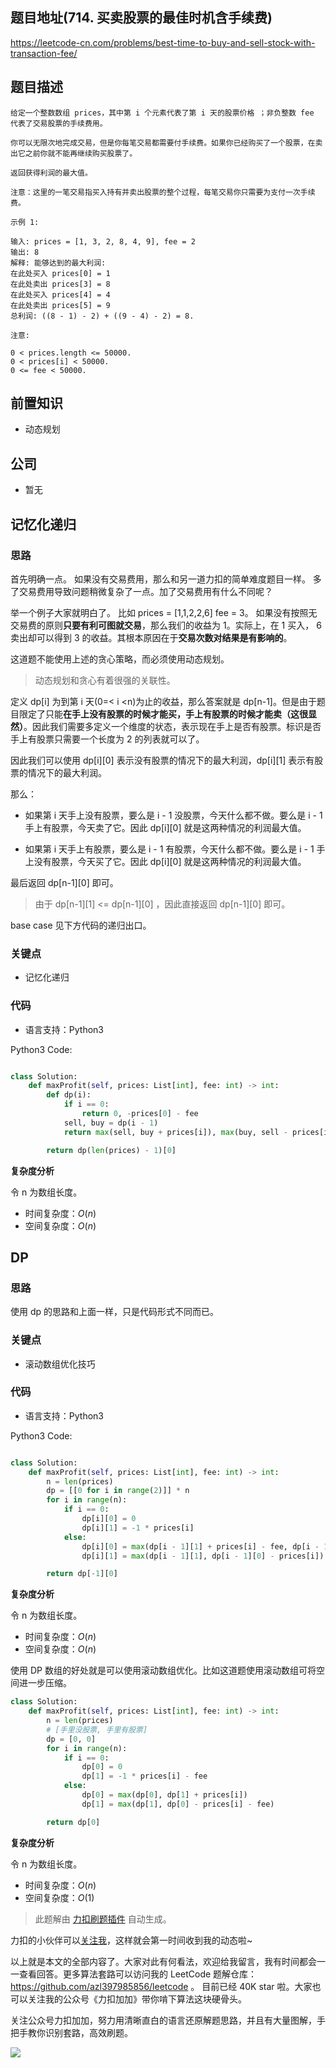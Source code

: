 ## 题目地址(714. 买卖股票的最佳时机含手续费)

https://leetcode-cn.com/problems/best-time-to-buy-and-sell-stock-with-transaction-fee/

## 题目描述

```
给定一个整数数组 prices，其中第 i 个元素代表了第 i 天的股票价格 ；非负整数 fee 代表了交易股票的手续费用。

你可以无限次地完成交易，但是你每笔交易都需要付手续费。如果你已经购买了一个股票，在卖出它之前你就不能再继续购买股票了。

返回获得利润的最大值。

注意：这里的一笔交易指买入持有并卖出股票的整个过程，每笔交易你只需要为支付一次手续费。

示例 1:

输入: prices = [1, 3, 2, 8, 4, 9], fee = 2
输出: 8
解释: 能够达到的最大利润:
在此处买入 prices[0] = 1
在此处卖出 prices[3] = 8
在此处买入 prices[4] = 4
在此处卖出 prices[5] = 9
总利润: ((8 - 1) - 2) + ((9 - 4) - 2) = 8.

注意:

0 < prices.length <= 50000.
0 < prices[i] < 50000.
0 <= fee < 50000.
```

## 前置知识

- 动态规划

## 公司

- 暂无

## 记忆化递归

### 思路

首先明确一点。 如果没有交易费用，那么和另一道力扣的简单难度题目一样。 多了交易费用导致问题稍微复杂了一点。加了交易费用有什么不同呢？

举一个例子大家就明白了。 比如 prices = [1,1,2,2,6] fee = 3。 如果没有按照无交易费的原则**只要有利可图就交易**，那么我们的收益为 1。实际上，在 1 买入， 6 卖出却可以得到 3 的收益。其根本原因在于**交易次数对结果是有影响的**。

这道题不能使用上述的贪心策略，而必须使用动态规划。

> 动态规划和贪心有着很强的关联性。

定义 dp[i] 为到第 i 天(0=< i <n)为止的收益，那么答案就是 dp[n-1]。但是由于题目限定了只能**在手上没有股票的时候才能买，手上有股票的时候才能卖（这很显然）**。因此我们需要多定义一个维度的状态，表示现在手上是否有股票。标识是否手上有股票只需要一个长度为 2 的列表就可以了。

因此我们可以使用 dp[i][0] 表示没有股票的情况下的最大利润，dp[i][1] 表示有股票的情况下的最大利润。

那么：

- 如果第 i 天手上没有股票，要么是 i - 1 没股票，今天什么都不做。要么是 i - 1 手上有股票，今天卖了它。因此 dp[i][0] 就是这两种情况的利润最大值。

- 如果第 i 天手上有股票，要么是 i - 1 有股票，今天什么都不做。要么是 i - 1 手上没有股票，今天买了它。因此 dp[i][0] 就是这两种情况的利润最大值。

最后返回 dp[n-1][0] 即可。

> 由于 dp[n-1][1] <= dp[n-1][0] ，因此直接返回 dp[n-1][0] 即可。

base case 见下方代码的递归出口。

### 关键点

- 记忆化递归

### 代码

- 语言支持：Python3

Python3 Code:

```python

class Solution:
    def maxProfit(self, prices: List[int], fee: int) -> int:
        def dp(i):
            if i == 0:
                return 0, -prices[0] - fee
            sell, buy = dp(i - 1)
            return max(sell, buy + prices[i]), max(buy, sell - prices[i] - fee)

        return dp(len(prices) - 1)[0]

```

**复杂度分析**

令 n 为数组长度。

- 时间复杂度：$O(n)$
- 空间复杂度：$O(n)$

## DP

### 思路

使用 dp 的思路和上面一样，只是代码形式不同而已。

### 关键点

- 滚动数组优化技巧

### 代码

- 语言支持：Python3

Python3 Code:

```py

class Solution:
    def maxProfit(self, prices: List[int], fee: int) -> int:
        n = len(prices)
        dp = [[0 for i in range(2)]] * n
        for i in range(n):
            if i == 0:
                dp[i][0] = 0
                dp[i][1] = -1 * prices[i]
            else:
                dp[i][0] = max(dp[i - 1][1] + prices[i] - fee, dp[i - 1][0])
                dp[i][1] = max(dp[i - 1][1], dp[i - 1][0] - prices[i])

        return dp[-1][0]

```

**复杂度分析**

令 n 为数组长度。

- 时间复杂度：$O(n)$
- 空间复杂度：$O(n)$

使用 DP 数组的好处就是可以使用滚动数组优化。比如这道题使用滚动数组可将空间进一步压缩。

```py
class Solution:
    def maxProfit(self, prices: List[int], fee: int) -> int:
        n = len(prices)
        # [手里没股票, 手里有股票]
        dp = [0, 0]
        for i in range(n):
            if i == 0:
                dp[0] = 0
                dp[1] = -1 * prices[i] - fee
            else:
                dp[0] = max(dp[0], dp[1] + prices[i])
                dp[1] = max(dp[1], dp[0] - prices[i] - fee)

        return dp[0]
```

**复杂度分析**

令 n 为数组长度。

- 时间复杂度：$O(n)$
- 空间复杂度：$O(1)$

> 此题解由 [力扣刷题插件](https://leetcode-pp.github.io/leetcode-cheat/?tab=solution-template) 自动生成。

力扣的小伙伴可以[关注我](https://leetcode-cn.com/u/fe-lucifer/)，这样就会第一时间收到我的动态啦~

以上就是本文的全部内容了。大家对此有何看法，欢迎给我留言，我有时间都会一一查看回答。更多算法套路可以访问我的 LeetCode 题解仓库：https://github.com/azl397985856/leetcode 。 目前已经 40K star 啦。大家也可以关注我的公众号《力扣加加》带你啃下算法这块硬骨头。

关注公众号力扣加加，努力用清晰直白的语言还原解题思路，并且有大量图解，手把手教你识别套路，高效刷题。

![](https://tva1.sinaimg.cn/large/007S8ZIlly1gfcuzagjalj30p00dwabs.jpg)

